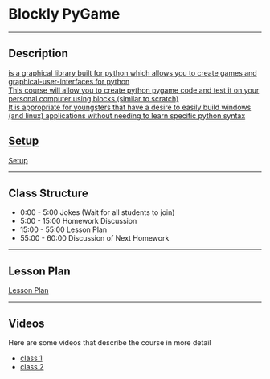 <h1>Blockly PyGame</h1>
<hr>
<h2>Description</h2>
<a href="https://www.pygame.org/news"PyGame</a> is a graphical library built for python which allows you to create games and graphical-user-interfaces for python<br>
This course will allow you to create python pygame code and test it on your personal computer using blocks (similar to scratch)<br>
It is appropriate for youngsters that have a desire to easily build windows (and linux) applications without needing to learn specific python syntax<br>
<section id = "setup"><h2>Setup</h2></section>
<a href="http://Paulware.github.io/blocklyPygame/setup.html">Setup</a><br>
<hr>
<h2>Class Structure</h2>
<ul>
   <li>0:00 - 5:00 Jokes (Wait for all students to join)</li>
   <li>5:00 - 15:00 Homework Discussion</li>
   <li>15:00 - 55:00 Lesson Plan</li>
   <li>55:00 - 60:00 Discussion of Next Homework</li>
</ul>
<hr>
<section id="lessons"><h2>Lesson Plan</h2></section>
<a href="https://paulware.github.io/blocklyPygame/lessonPlan.html">Lesson Plan</a><br>
<hr>
<section id="videos"><h2>Videos</h2></section>
Here are some videos that describe the course in more detail<br>
<ul>
<li><a href="https://www.youtube.com/watch?v=WBzT1Q6F2Rg&feature=youtu.be">class 1</a></li>
<li><a href="https://www.youtube.com/watch?v=O46umt3dZJ0&feature=youtu.be">class 2</a></li>
</ul>
       
       